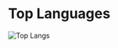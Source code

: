 # Top Languages
![Top Langs](https://github-readme-stats.vercel.app/api/top-langs/?username=Kumarion&layout=compact&theme=transparent)
